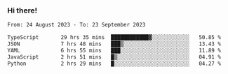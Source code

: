 ### Hi there!

<!--START_SECTION:waka-->

```txt
From: 24 August 2023 - To: 23 September 2023

TypeScript       29 hrs 35 mins  ████████████▓░░░░░░░░░░░░   50.85 %
JSON             7 hrs 48 mins   ███▒░░░░░░░░░░░░░░░░░░░░░   13.43 %
YAML             6 hrs 55 mins   ███░░░░░░░░░░░░░░░░░░░░░░   11.89 %
JavaScript       2 hrs 51 mins   █▒░░░░░░░░░░░░░░░░░░░░░░░   04.91 %
Python           2 hrs 29 mins   █░░░░░░░░░░░░░░░░░░░░░░░░   04.27 %
```

<!--END_SECTION:waka-->
